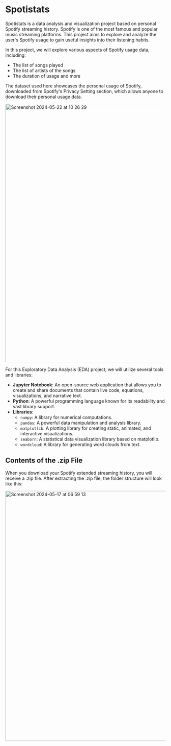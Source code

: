 # Spotistats

Spotistats is a data analysis and visualization project based on personal Spotify streaming history. Spotify is one of the most famous and popular music streaming platforms. This project aims to explore and analyze the user's Spotify usage to gain useful insights into their listening habits.

In this project, we will explore various aspects of Spotify usage data, including:
- The list of songs played
- The list of artists of the songs
- The duration of usage and more

The dataset used here showcases the personal usage of Spotify, downloaded from Spotify's Privacy Setting section, which allows anyone to download their personal usage data.

<img width="809" alt="Screenshot 2024-05-22 at 10 26 29" src="https://github.com/aroramrinaal/Spotistats/assets/90490253/75eef9ea-a147-49f7-b0f4-b74ca50ef0d2">

For this Exploratory Data Analysis (EDA) project, we will utilize several tools and libraries:
- **Jupyter Notebook**: An open-source web application that allows you to create and share documents that contain live code, equations, visualizations, and narrative text.
- **Python**: A powerful programming language known for its readability and vast library support.
- **Libraries**:
  - `numpy`: A library for numerical computations.
  - `pandas`: A powerful data manipulation and analysis library.
  - `matplotlib`: A plotting library for creating static, animated, and interactive visualizations.
  - `seaborn`: A statistical data visualization library based on matplotlib.
  - `wordcloud`: A library for generating word clouds from text.

## Contents of the .zip File

When you download your Spotify extended streaming history, you will receive a .zip file. After extracting the .zip file, the folder structure will look like this:

<img width="783" alt="Screenshot 2024-05-17 at 06 59 13" src="https://github.com/aroramrinaal/Spotistats/assets/90490253/a85d5e44-e9ff-4893-a535-c52058233632">
